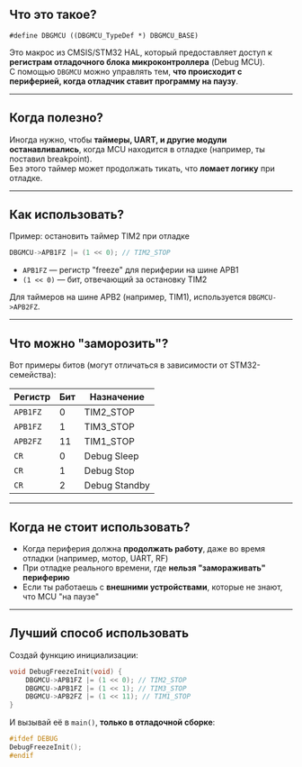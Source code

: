## Что это такое?

`#define DBGMCU ((DBGMCU_TypeDef *) DBGMCU_BASE)`

Это макрос из CMSIS/STM32 HAL, который предоставляет доступ к **регистрaм отладочного блока микроконтроллера** (Debug MCU).  
С помощью `DBGMCU` можно управлять тем, **что происходит с периферией, когда отладчик ставит программу на паузу**.

---

## Когда полезно?

Иногда нужно, чтобы **таймеры, UART, и другие модули останавливались**, когда MCU находится в отладке (например, ты поставил breakpoint).  
Без этого таймер может продолжать тикать, что **ломает логику** при отладке.

---

## Как использовать?

Пример: остановить таймер TIM2 при отладке
```c
DBGMCU->APB1FZ |= (1 << 0); // TIM2_STOP
```

- `APB1FZ` — регистр "freeze" для периферии на шине APB1
- `(1 << 0)` — бит, отвечающий за остановку TIM2

Для таймеров на шине APB2 (например, TIM1), используется `DBGMCU->APB2FZ`.

---

## Что можно "заморозить"?

Вот примеры битов (могут отличаться в зависимости от STM32-семейства):

|Регистр|Бит|Назначение|
|---|---|---|
|`APB1FZ`|0|TIM2_STOP|
|`APB1FZ`|1|TIM3_STOP|
|`APB2FZ`|11|TIM1_STOP|
|`CR`|0|Debug Sleep|
|`CR`|1|Debug Stop|
|`CR`|2|Debug Standby|

---

## Когда **не стоит** использовать?

- Когда периферия должна **продолжать работу**, даже во время отладки (например, мотор, UART, RF)
- При отладке реального времени, где **нельзя "замораживать" периферию**
- Если ты работаешь с **внешними устройствами**, которые не знают, что MCU "на паузе"

---

## Лучший способ использовать

Создай функцию инициализации:

```c
void DebugFreezeInit(void) {
    DBGMCU->APB1FZ |= (1 << 0); // TIM2_STOP
    DBGMCU->APB1FZ |= (1 << 1); // TIM3_STOP
    DBGMCU->APB2FZ |= (1 << 11); // TIM1_STOP
}
```

И вызывай её в `main()`, **только в отладочной сборке**:
```c
#ifdef DEBUG
DebugFreezeInit();
#endif
```
